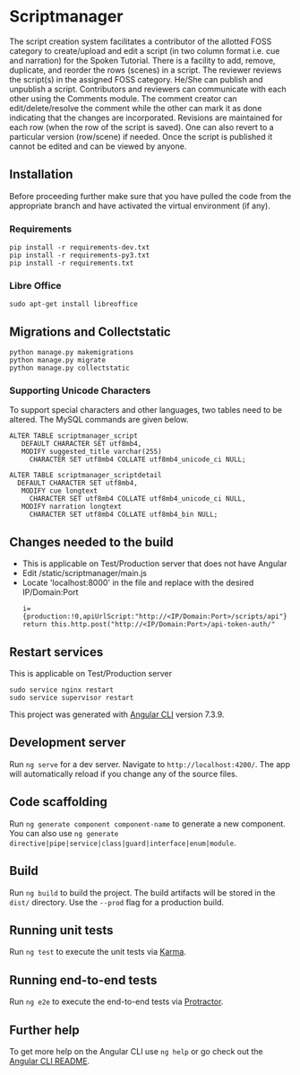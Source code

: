 # Scriptmanager

The script creation system facilitates a contributor of the allotted FOSS category to create/upload and edit a script (in two column format i.e. cue and narration) for the Spoken Tutorial. There is a facility to add, remove, duplicate, and reorder the rows (scenes) in a script. The reviewer reviews the script(s) in the assigned FOSS category. He/She can publish and unpublish a script. Contributors and reviewers can communicate with each other using the Comments module. The comment creator can edit/delete/resolve the comment while the other can mark it as done indicating that the changes are incorporated. Revisions are maintained for each row (when the row of the script is saved). One can also revert to a particular version (row/scene) if needed. Once the script is published it cannot be edited and can be viewed by anyone.

## Installation
Before proceeding further make sure that you have pulled the code from the appropriate branch and have activated the virtual environment (if any).

### Requirements
```
pip install -r requirements-dev.txt
pip install -r requirements-py3.txt
pip install -r requirements.txt
```

### Libre Office
```
sudo apt-get install libreoffice
```

## Migrations and Collectstatic
```
python manage.py makemigrations
python manage.py migrate
python manage.py collectstatic
```

### Supporting Unicode Characters
To support special characters and other languages, two tables need to be altered. The MySQL commands are given below.

```
ALTER TABLE scriptmanager_script
   DEFAULT CHARACTER SET utf8mb4,
   MODIFY suggested_title varchar(255)
     CHARACTER SET utf8mb4 COLLATE utf8mb4_unicode_ci NULL;
```

```
ALTER TABLE scriptmanager_scriptdetail
  DEFAULT CHARACTER SET utf8mb4,
   MODIFY cue longtext
     CHARACTER SET utf8mb4 COLLATE utf8mb4_unicode_ci NULL,
   MODIFY narration longtext
     CHARACTER SET utf8mb4 COLLATE utf8mb4_bin NULL;
```

## Changes needed to the build 
* This is applicable on Test/Production server that does not have Angular
* Edit /static/scriptmanager/main.js
* Locate 'localhost:8000' in the file and replace with the desired IP/Domain:Port
  ```
  i={production:!0,apiUrlScript:"http://<IP/Domain:Port>/scripts/api"}
  return this.http.post("http://<IP/Domain:Port>/api-token-auth/"
  ```

## Restart services
This is applicable on Test/Production server
```
sudo service nginx restart
sudo service supervisor restart
```

This project was generated with [Angular CLI](https://github.com/angular/angular-cli) version 7.3.9.

## Development server

Run `ng serve` for a dev server. Navigate to `http://localhost:4200/`. The app will automatically reload if you change any of the source files.

## Code scaffolding

Run `ng generate component component-name` to generate a new component. You can also use `ng generate directive|pipe|service|class|guard|interface|enum|module`.

## Build

Run `ng build` to build the project. The build artifacts will be stored in the `dist/` directory. Use the `--prod` flag for a production build.

## Running unit tests

Run `ng test` to execute the unit tests via [Karma](https://karma-runner.github.io).

## Running end-to-end tests

Run `ng e2e` to execute the end-to-end tests via [Protractor](http://www.protractortest.org/).

## Further help

To get more help on the Angular CLI use `ng help` or go check out the [Angular CLI README](https://github.com/angular/angular-cli/blob/master/README.md).

